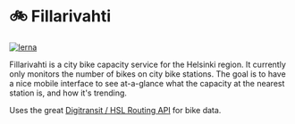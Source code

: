 🚲 Fillarivahti
=====

[![lerna](https://img.shields.io/badge/maintained%20with-lerna-cc00ff.svg)](https://lerna.js.org/)

Fillarivahti is a city bike capacity service for the Helsinki region. It
currently only monitors the number of bikes on city bike stations. The goal
is to have a nice mobile interface to see at-a-glance what the capacity at
the nearest station is, and how it's trending.

Uses the great [Digitransit / HSL Routing API](https://digitransit.fi/en/developers/apis/1-routing-api/bicycling/)
for bike data.
